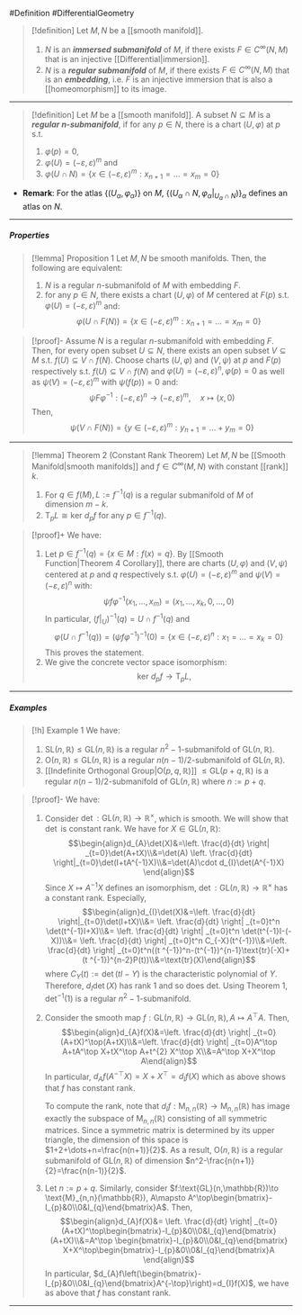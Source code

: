 #Definition #DifferentialGeometry 

> [!definition]
> Let $M,N$ be a [[smooth manifold]]. 
> 1. $N$ is an ***immersed submanifold*** of $M$, if there exists $F\in C^\infty(N,M)$ that is an injective [[Differential|immersion]].
> 2. $N$ is a ***regular submanifold*** of $M$, if there exists $F\in C^\infty(N,M)$ that is an ***embedding***, i.e. $F$ is an injective immersion that is also a [[homeomorphism]] to its image.
---

> [!definition]
> Let $M$ be a [[smooth manifold]]. A subset $N\subseteq M$ is a ***regular $n$-submanifold***, if for any $p\in N$, there is a chart $(U,\varphi)$ at $p$ s.t. 
> 1. $\varphi(p)=0$, 
> 2. $\varphi(U)=(-\varepsilon,\varepsilon)^m$ and
> 3. $\varphi(U\cap N)=\{ x\in (-\varepsilon,\varepsilon)^m: x_{n+1}=\dots=x_{m}=0 \}$
- **Remark**: For the atlas $\{ (U_{\alpha},\varphi_{\alpha}) \}$ on $M$, $\{ (U_{\alpha}\cap N,\varphi_{\alpha}|_{U_{\alpha}\cap N}) \}_{\alpha}$ defines an atlas on $N$.
---
##### Properties
> [!lemma] Proposition 1
> Let $M,N$ be smooth manifolds. Then, the following are equivalent:
> 1. $N$ is a regular $n$-submanifold of $M$ with embedding $F$.
> 2. for any $p\in N$, there exists a chart $(U,\varphi)$ of $M$ centered at $F(p)$ s.t. $\varphi(U)=(-\varepsilon,\varepsilon)^m$ and: $$\varphi(U\cap F(N))=\{ x\in (-\varepsilon,\varepsilon)^m:x_{n+1}=\dots=x_{m}=0 \}$$

> [!proof]-
> Assume $N$ is a regular $n$-submanifold with embedding $F$. Then, for every open subset $U\subseteq N$, there exists an open subset $V\subseteq M$ s.t. $f(U)\subseteq V\cap f(N)$. Choose charts $(U,\varphi)$ and $(V,\psi)$ at $p$ and $F(p)$ respectively s.t. $f(U)\subseteq V\cap f(N)$ and $\varphi(U)=(-\varepsilon,\varepsilon)^n, \varphi(p)=0$ as well as $\psi(V)=(-\varepsilon,\varepsilon)^m$ with $\psi(f(p))=0$ and: $$\psi F\varphi ^{-1}:(-\varepsilon,\varepsilon)^n\to(-\varepsilon,\varepsilon)^m,\quad x\mapsto(x,0)$$Then, $$\psi(V\cap F(N))=\{ y\in (-\varepsilon,\varepsilon)^m:y_{n+1}=\dots+y_{m}=0 \}$$
---
> [!lemma] Theorem 2 (Constant Rank Theorem)
> Let $M,N$ be [[Smooth Manifold|smooth manifolds]] and $f\in C^\infty(M,N)$ with constant [[rank]] $k$. 
> 1. For $q\in f(M), L:=f^{-1}(q)$ is a regular submanifold of $M$ of dimension $m-k$.
> 2. $\text{T}_{p}L\cong\text{ker }d_{p}f$ for any $p\in f^{-1}(q)$.

> [!proof]+
> We have:
> 1. Let $p\in f^{-1}(q)=\{ x\in M:f(x)=q \}$. By [[Smooth Function|Theorem 4 Corollary]], there are charts $(U,\varphi)$ and $(V,\psi)$ centered at $p$ and $q$ respectively s.t. $\varphi(U)=(-\varepsilon,\varepsilon)^m$ and $\psi(V)=(-\varepsilon,\varepsilon)^n$ with: $$\psi f\varphi ^{-1}(x_{1},\dots,x_{m})=(x_{1},\dots,x_{k},0,\dots,0)$$In particular, $(f|_{U})^{-1}(q)=U\cap f^{-1}(q)$ and $$\varphi(U\cap f^{-1}(q))=(\psi f\varphi ^{-1})^{-1}(0)=\{ x\in (-\varepsilon,\varepsilon)^n: x_{1}=\dots=x_{k}=0 \}$$This proves the statement.
> 2. We give the concrete vector space isomorphism: $$\text{ker }d_{p}f\to \text{T}_{p}L,\quad$$
---
##### Examples
> [!h] Example 1
> We have:
> 1. $\text{SL}(n,\mathbb{R})\leq \text{GL}(n,\mathbb{R})$ is a regular $n^2-1$-submanifold of $\text{GL}(n,\mathbb{R})$.
> 2. $\text{O}(n,\mathbb{R})\leq \text{GL}(n,\mathbb{R})$ is a regular $n(n-1) /2$-submanifold of $\text{GL}(n,\mathbb{R})$.
> 3. [[Indefinite Orthogonal Group|$\text{O}(p,q,\mathbb{R})$]] $\leq \text{GL}(p+q,\mathbb{R})$ is a regular $n(n-1) /2$-submanifold of $\text{GL}(n,\mathbb{R})$ where $n:=p+q$.

> [!proof]-
> We have:
> 1. Consider $\det:\text{GL}(n,\mathbb{R})\to \mathbb{R}^\times$, which is smooth. We will show that $\det$ is constant rank. We have for $X\in \text{GL}(n,\mathbb{R})$: $$\begin{align}d_{A}\det(X)&=\left. \frac{d}{dt} \right| _{t=0}\det(A+tX)\\&=\det(A) \left. \frac{d}{dt} \right|_{t=0}\det(I+tA^{-1}X)\\&=\det(A)\cdot d_{I}\det(A^{-1}X) \end{align}$$Since $X\mapsto A^{-1}X$ defines an isomorphism, $\det:\text{GL}(n,\mathbb{R})\to \mathbb{R}^\times$ has a constant rank. Especially, $$\begin{align}d_{I}\det(X)&=\left. \frac{d}{dt} \right|_{t=0}\det(I+tX)\\&= \left. \frac{d}{dt} \right| _{t=0}t^n \det(t^{-1}I+X)\\&= \left. \frac{d}{dt} \right| _{t=0}t^n \det(t^{-1}I-(-X))\\&= \left. \frac{d}{dt} \right| _{t=0}t^n C_{-X}(t^{-1})\\&=\left. \frac{d}{dt} \right| _{t=0}t^n((t ^{-1})^n-(t^{-1})^{n-1}\text{tr}(-X)+(t ^{-1})^{n-2}P(t))\\&=\text{tr}(X)\end{align}$$where $C_{Y}(t):=\det(tI-Y)$ is the characteristic polynomial of $Y$. Therefore, $d_{I}\det(X)$ has rank $1$ and so does $\text{det}$. Using Theorem 1, $\det ^{-1}(1)$ is a regular $n^2-1$-submanifold.
> 2. Consider the smooth map $f:\text{GL}(n,\mathbb{R})\to \text{GL}(n,\mathbb{R}),A\mapsto A^\top A$. Then, $$\begin{align}d_{A}f(X)&=\left. \frac{d}{dt} \right| _{t=0}(A+tX)^\top(A+tX)\\&=\left. \frac{d}{dt} \right| _{t=0}A^\top A+tA^\top X+tX^\top A+t^{2} X^\top X\\&=A^\top X+X^\top A\end{align}$$In particular, $d_{A}f(A^{-\top}X)=X+X^\top=d_{I}f(X)$ which as above shows that $f$ has constant rank. 
>    
>    To compute the rank, note that $d_{I}f:\text{M}_{n,n}(\mathbb{R})\to\text{M}_{n,n}(\mathbb{R})$ has image exactly the subspace of $\text{M}_{n,n}(\mathbb{R})$ consisting of all symmetric matrices. Since a symmetric matrix is determined by its upper triangle, the dimension of this space is $1+2+\dots+n=\frac{n(n+1)}{2}$. As a result, $\text{O}(n,\mathbb{R})$ is a regular submanifold of $\text{GL}(n,\mathbb{R})$ of dimension $n^2-\frac{n(n+1)}{2}=\frac{n(n-1)}{2}$.
> 3. Let $n:=p+q$. Similarly, consider $f:\text{GL}(n,\mathbb{R})\to \text{M}_{n,n}(\mathbb{R}), A\mapsto A^\top\begin{bmatrix}-I_{p}&0\\0&I_{q}\end{bmatrix}A$. Then, $$\begin{align}d_{A}f(X)&= \left. \frac{d}{dt} \right| _{t=0}(A+tX)^\top\begin{bmatrix}-I_{p}&0\\0&I_{q}\end{bmatrix} (A+tX)\\&=A^\top \begin{bmatrix}-I_{p}&0\\0&I_{q}\end{bmatrix} X+X^\top\begin{bmatrix}-I_{p}&0\\0&I_{q}\end{bmatrix}A \end{align}$$In particular, $d_{A}f\left(\begin{bmatrix}-I_{p}&0\\0&I_{q}\end{bmatrix}A^{-\top}\right)=d_{I}f(X)$, we have as above that $f$ has constant rank.
---
